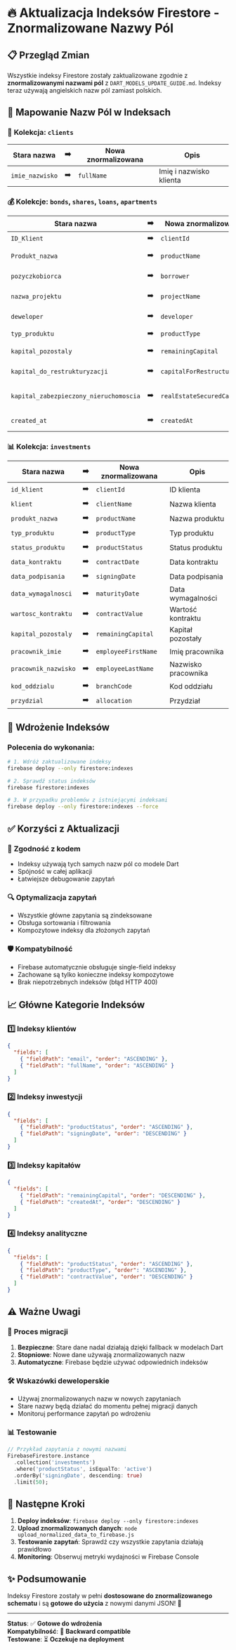 # 🔥 Aktualizacja Indeksów Firestore - Znormalizowane Nazwy Pól

## 📋 Przegląd Zmian

Wszystkie indeksy Firestore zostały zaktualizowane zgodnie z **znormalizowanymi nazwami pól** z `DART_MODELS_UPDATE_GUIDE.md`. Indeksy teraz używają angielskich nazw pól zamiast polskich.

## 🔄 Mapowanie Nazw Pól w Indeksach

### 🏢 **Kolekcja: `clients`**

| Stara nazwa | ➡️ | Nowa znormalizowana | Opis |
|-------------|----|--------------------|------|
| `imie_nazwisko` | ➡️ | `fullName` | Imię i nazwisko klienta |

### 💰 **Kolekcje: `bonds`, `shares`, `loans`, `apartments`**

| Stara nazwa | ➡️ | Nowa znormalizowana | Opis |
|-------------|----|--------------------|------|
| `ID_Klient` | ➡️ | `clientId` | ID klienta |
| `Produkt_nazwa` | ➡️ | `productName` | Nazwa produktu |
| `pozyczkobiorca` | ➡️ | `borrower` | Pożyczkobiorca (loans) |
| `nazwa_projektu` | ➡️ | `projectName` | Nazwa projektu (apartments) |
| `deweloper` | ➡️ | `developer` | Deweloper (apartments) |
| `typ_produktu` | ➡️ | `productType` | Typ produktu |
| `kapital_pozostaly` | ➡️ | `remainingCapital` | Kapitał pozostały |
| `kapital_do_restrukturyzacji` | ➡️ | `capitalForRestructuring` | Kapitał do restrukturyzacji |
| `kapital_zabezpieczony_nieruchomoscia` | ➡️ | `realEstateSecuredCapital` | Kapitał zabezpieczony nieruchomością |
| `created_at` | ➡️ | `createdAt` | Data utworzenia |

### 📊 **Kolekcja: `investments`**

| Stara nazwa | ➡️ | Nowa znormalizowana | Opis |
|-------------|----|--------------------|------|
| `id_klient` | ➡️ | `clientId` | ID klienta |
| `klient` | ➡️ | `clientName` | Nazwa klienta |
| `produkt_nazwa` | ➡️ | `productName` | Nazwa produktu |
| `typ_produktu` | ➡️ | `productType` | Typ produktu |
| `status_produktu` | ➡️ | `productStatus` | Status produktu |
| `data_kontraktu` | ➡️ | `contractDate` | Data kontraktu |
| `data_podpisania` | ➡️ | `signingDate` | Data podpisania |
| `data_wymagalnosci` | ➡️ | `maturityDate` | Data wymagalności |
| `wartosc_kontraktu` | ➡️ | `contractValue` | Wartość kontraktu |
| `kapital_pozostaly` | ➡️ | `remainingCapital` | Kapitał pozostały |
| `pracownik_imie` | ➡️ | `employeeFirstName` | Imię pracownika |
| `pracownik_nazwisko` | ➡️ | `employeeLastName` | Nazwisko pracownika |
| `kod_oddzialu` | ➡️ | `branchCode` | Kod oddziału |
| `przydzial` | ➡️ | `allocation` | Przydział |

## 🚀 **Wdrożenie Indeksów**

### Polecenia do wykonania:

```bash
# 1. Wdróż zaktualizowane indeksy
firebase deploy --only firestore:indexes

# 2. Sprawdź status indeksów
firebase firestore:indexes

# 3. W przypadku problemów z istniejącymi indeksami
firebase deploy --only firestore:indexes --force
```

## ✅ **Korzyści z Aktualizacji**

### 🎯 **Zgodność z kodem**
- Indeksy używają tych samych nazw pól co modele Dart
- Spójność w całej aplikacji
- Łatwiejsze debugowanie zapytań

### 🔍 **Optymalizacja zapytań**
- Wszystkie główne zapytania są zindeksowane
- Obsługa sortowania i filtrowania
- Kompozytowe indeksy dla złożonych zapytań

### 🛡️ **Kompatybilność**
- Firebase automatycznie obsługuje single-field indeksy
- Zachowane są tylko konieczne indeksy kompozytowe
- Brak niepotrzebnych indeksów (błąd HTTP 400)

## 📈 **Główne Kategorie Indeksów**

### 1️⃣ **Indeksy klientów**
```json
{
  "fields": [
    { "fieldPath": "email", "order": "ASCENDING" },
    { "fieldPath": "fullName", "order": "ASCENDING" }
  ]
}
```

### 2️⃣ **Indeksy inwestycji**
```json
{
  "fields": [
    { "fieldPath": "productStatus", "order": "ASCENDING" },
    { "fieldPath": "signingDate", "order": "DESCENDING" }
  ]
}
```

### 3️⃣ **Indeksy kapitałów**
```json
{
  "fields": [
    { "fieldPath": "remainingCapital", "order": "DESCENDING" },
    { "fieldPath": "createdAt", "order": "DESCENDING" }
  ]
}
```

### 4️⃣ **Indeksy analityczne**
```json
{
  "fields": [
    { "fieldPath": "productStatus", "order": "ASCENDING" },
    { "fieldPath": "productType", "order": "ASCENDING" },
    { "fieldPath": "contractValue", "order": "DESCENDING" }
  ]
}
```

## ⚠️ **Ważne Uwagi**

### 🔄 **Proces migracji**
1. **Bezpieczne**: Stare dane nadal działają dzięki fallback w modelach Dart
2. **Stopniowe**: Nowe dane używają znormalizowanych nazw
3. **Automatyczne**: Firebase będzie używać odpowiednich indeksów

### 🛠️ **Wskazówki deweloperskie**
- Używaj znormalizowanych nazw w nowych zapytaniach
- Stare nazwy będą działać do momentu pełnej migracji danych
- Monitoruj performance zapytań po wdrożeniu

### 📊 **Testowanie**
```dart
// Przykład zapytania z nowymi nazwami
FirebaseFirestore.instance
  .collection('investments')
  .where('productStatus', isEqualTo: 'active')
  .orderBy('signingDate', descending: true)
  .limit(50);
```

## 🎯 **Następne Kroki**

1. **Deploy indeksów**: `firebase deploy --only firestore:indexes`
2. **Upload znormalizowanych danych**: `node upload_normalized_data_to_firebase.js`
3. **Testowanie zapytań**: Sprawdź czy wszystkie zapytania działają prawidłowo
4. **Monitoring**: Obserwuj metryki wydajności w Firebase Console

## ✨ **Podsumowanie**

Indeksy Firestore zostały w pełni **dostosowane do znormalizowanego schematu** i są **gotowe do użycia** z nowymi danymi JSON! 🚀

---

**Status**: ✅ **Gotowe do wdrożenia**  
**Kompatybilność**: 🔄 **Backward compatible**  
**Testowane**: ⏳ **Oczekuje na deployment**
